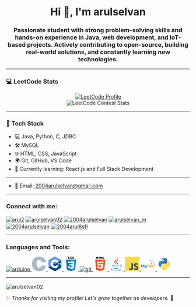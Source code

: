 <h1 align="center">Hi 👋, I'm arulselvan</h1>
<h3 align="center">Passionate student with strong problem-solving skills and hands-on experience in Java, web development, and IoT-based projects. Actively contributing to open-source, building real-world solutions, and constantly learning new technologies.</h3>
<hr>

### 💻 LeetCode Stats

<p align="center">
  <a href="https://leetcode.com/Arulselvan_M/">
    <img src="https://img.shields.io/badge/LeetCode-Profile-orange?style=for-the-badge&logo=leetcode" alt="LeetCode Profile"/>
  </a>
  <br />
  <img src="https://leetcard.jacoblin.cool/Arulselvan_M?ext=contest" alt="LeetCode Contest Stats"/>
</p>

---


### 🚀 Tech Stack

- 💻 Java, Python, C, JDBC
- 🛠️ MySQL
- 🌐 HTML, CSS, JavaScript
- 🌍 Git, GitHub, VS Code
- 🌱 Currently learning: React.js and Full Stack Development

---

- 📧 Email: 2004arulselvan@gmail.com

---


<h3 align="left">Connect with me:</h3>
<p align="left">
<a href="https://linkedin.com/in/arul2" target="blank"><img align="center" src="https://raw.githubusercontent.com/rahuldkjain/github-profile-readme-generator/master/src/images/icons/Social/linked-in-alt.svg" alt="arul2" height="30" width="40" /></a>
<a href="https://www.codechef.com/users/arulselvan02" target="blank"><img align="center" src="https://cdn.jsdelivr.net/npm/simple-icons@3.1.0/icons/codechef.svg" alt="arulselvan02" height="30" width="40" /></a>
<a href="https://www.hackerrank.com/2004arulselvan" target="blank"><img align="center" src="https://raw.githubusercontent.com/rahuldkjain/github-profile-readme-generator/master/src/images/icons/Social/hackerrank.svg" alt="2004arulselvan" height="30" width="40" /></a>
<a href="https://www.leetcode.com/arulselvan_m" target="blank"><img align="center" src="https://raw.githubusercontent.com/rahuldkjain/github-profile-readme-generator/master/src/images/icons/Social/leet-code.svg" alt="arulselvan_m" height="30" width="40" /></a>
<a href="https://www.hackerearth.com/2004arulselvan" target="blank"><img align="center" src="https://raw.githubusercontent.com/rahuldkjain/github-profile-readme-generator/master/src/images/icons/Social/hackerearth.svg" alt="2004arulselvan" height="30" width="40" /></a>
<a href="https://auth.geeksforgeeks.org/user/2004arul8sfl" target="blank"><img align="center" src="https://raw.githubusercontent.com/rahuldkjain/github-profile-readme-generator/master/src/images/icons/Social/geeks-for-geeks.svg" alt="2004arul8sfl" height="30" width="40" /></a>
</p>
<hr>
<h3 align="left">Languages and Tools:</h3>
<p align="left"> <a href="https://www.arduino.cc/" target="_blank" rel="noreferrer"> <img src="https://cdn.worldvectorlogo.com/logos/arduino-1.svg" alt="arduino" width="40" height="40"/> </a> <a href="https://www.cprogramming.com/" target="_blank" rel="noreferrer"> <img src="https://raw.githubusercontent.com/devicons/devicon/master/icons/c/c-original.svg" alt="c" width="40" height="40"/> </a> <a href="https://www.w3schools.com/cpp/" target="_blank" rel="noreferrer"> <img src="https://raw.githubusercontent.com/devicons/devicon/master/icons/cplusplus/cplusplus-original.svg" alt="cplusplus" width="40" height="40"/> </a> <a href="https://www.w3schools.com/css/" target="_blank" rel="noreferrer"> <img src="https://raw.githubusercontent.com/devicons/devicon/master/icons/css3/css3-original-wordmark.svg" alt="css3" width="40" height="40"/> </a> <a href="https://git-scm.com/" target="_blank" rel="noreferrer"> <img src="https://www.vectorlogo.zone/logos/git-scm/git-scm-icon.svg" alt="git" width="40" height="40"/> </a> <a href="https://www.w3.org/html/" target="_blank" rel="noreferrer"> <img src="https://raw.githubusercontent.com/devicons/devicon/master/icons/html5/html5-original-wordmark.svg" alt="html5" width="40" height="40"/> </a> <a href="https://www.java.com" target="_blank" rel="noreferrer"> <img src="https://raw.githubusercontent.com/devicons/devicon/master/icons/java/java-original.svg" alt="java" width="40" height="40"/> </a> <a href="https://developer.mozilla.org/en-US/docs/Web/JavaScript" target="_blank" rel="noreferrer"> <img src="https://raw.githubusercontent.com/devicons/devicon/master/icons/javascript/javascript-original.svg" alt="javascript" width="40" height="40"/> </a> <a href="https://www.mysql.com/" target="_blank" rel="noreferrer"> <img src="https://raw.githubusercontent.com/devicons/devicon/master/icons/mysql/mysql-original-wordmark.svg" alt="mysql" width="40" height="40"/> </a> <a href="https://www.python.org" target="_blank" rel="noreferrer"> <img src="https://raw.githubusercontent.com/devicons/devicon/master/icons/python/python-original.svg" alt="python" width="40" height="40"/> </a> </p>
<hr>
<p><img align="center" src="https://github-readme-stats.vercel.app/api/top-langs?username=arulselvan02&show_icons=true&locale=en&layout=compact" alt="arulselvan02" /></p>

✨ *Thanks for visiting my profile! Let's grow together as developers.* 🚀

